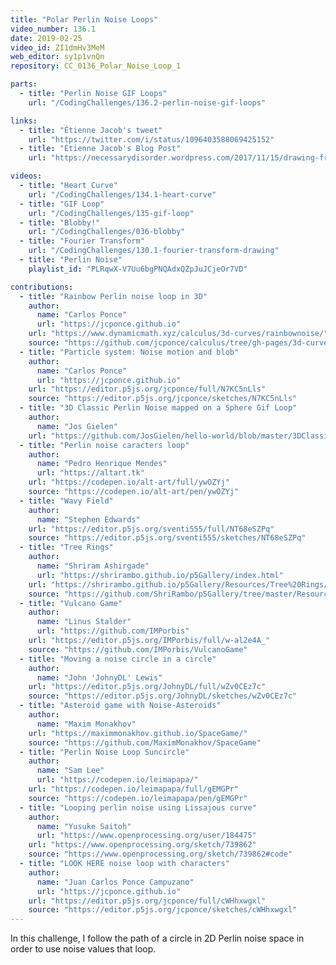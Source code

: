 ```yaml
---
title: "Polar Perlin Noise Loops"
video_number: 136.1
date: 2019-02-25
video_id: ZI1dmHv3MeM
web_editor: sy1p1vnQn
repository: CC_0136_Polar_Noise_Loop_1

parts:
  - title: "Perlin Noise GIF Loops"
    url: "/CodingChallenges/136.2-perlin-noise-gif-loops"

links:
  - title: "Étienne Jacob's tweet"
    url: "https://twitter.com/i/status/1096403588069425152"
  - title: "Étienne Jacob's Blog Post"
    url: "https://necessarydisorder.wordpress.com/2017/11/15/drawing-from-noise-and-then-making-animated-loopy-gifs-from-there/"

videos:
  - title: "Heart Curve"
    url: "/CodingChallenges/134.1-heart-curve"
  - title: "GIF Loop"
    url: "/CodingChallenges/135-gif-loop"
  - title: "Blobby!"
    url: "/CodingChallenges/036-blobby"
  - title: "Fourier Transform"
    url: "/CodingChallenges/130.1-fourier-transform-drawing"
  - title: "Perlin Noise"
    playlist_id: "PLRqwX-V7Uu6bgPNQAdxQZpJuJCjeOr7VD"

contributions:
  - title: "Rainbow Perlin noise loop in 3D"
    author:
      name: "Carlos Ponce"
      url: "https://jcponce.github.io"
    url: "https://www.dynamicmath.xyz/calculus/3d-curves/rainbownoise/"
    source: "https://github.com/jcponce/calculus/tree/gh-pages/3d-curves/rainbownoise"
  - title: "Particle system: Noise motion and blob"
    author:
      name: "Carlos Ponce"
      url: "https://jcponce.github.io"
    url: "https://editor.p5js.org/jcponce/full/N7KC5nLls"
    source: "https://editor.p5js.org/jcponce/sketches/N7KC5nLls"
  - title: "3D Classic Perlin Noise mapped on a Sphere Gif Loop"
    author:
      name: "Jos Gielen"
    url: "https://github.com/JosGielen/hello-world/blob/master/3DClassicPerlinNoise.gif"
  - title: "Perlin noise caracters loop"
    author:
      name: "Pedro Henrique Mendes"
      url: "https://altart.tk"
    url: "https://codepen.io/alt-art/full/ywOZYj"
    source: "https://codepen.io/alt-art/pen/ywOZYj"
  - title: "Wavy Field"
    author:
      name: "Stephen Edwards"
    url: "https://editor.p5js.org/sventi555/full/NT68eSZPq"
    source: "https://editor.p5js.org/sventi555/sketches/NT68eSZPq"
  - title: "Tree Rings"
    author:
      name: "Shriram Ashirgade"
      url: "https://shrirambo.github.io/p5Gallery/index.html"
    url: "https://shrirambo.github.io/p5Gallery/Resources/Tree%20Rings/blogpost.html"
    source: "https://github.com/ShriRambo/p5Gallery/tree/master/Resources/Tree%20Rings"
  - title: "Vulcano Game"
    author:
      name: "Linus Stalder"
      url: "https://github.com/IMPorbis"
    url: "https://editor.p5js.org/IMPorbis/full/w-al2e4A_"
    source: "https://github.com/IMPorbis/VulcanoGame"
  - title: "Moving a noise circle in a circle"
    author:
      name: "John 'JohnyDL' Lewis"
    url: "https://editor.p5js.org/JohnyDL/full/wZv0CEz7c"
    source: "https://editor.p5js.org/JohnyDL/sketches/wZv0CEz7c"
  - title: "Asteroid game with Noise-Asteroids"
    author:
      name: "Maxim Monakhov"
    url: "https://maximmonakhov.github.io/SpaceGame/"
    source: "https://github.com/MaximMonakhov/SpaceGame"
  - title: "Perlin Noise Loop Suncircle"
    author:
      name: "Sam Lee"
      url: "https://codepen.io/leimapapa/"
    url: "https://codepen.io/leimapapa/full/gEMGPr"
    source: "https://codepen.io/leimapapa/pen/gEMGPr"
  - title: "Looping perlin noise using Lissajous curve"
    author:
      name: "Yusuke Saitoh"
      url: "https://www.openprocessing.org/user/184475"
    url: "https://www.openprocessing.org/sketch/739862"
    source: "https://www.openprocessing.org/sketch/739862#code"
  - title: "LOOK HERE noise loop with characters"
    author:
      name: "Juan Carlos Ponce Campuzano"
      url: "https://jcponce.github.io"
    url: "https://editor.p5js.org/jcponce/full/cWHhxwgxl"
    source: "https://editor.p5js.org/jcponce/sketches/cWHhxwgxl"
---
```

In this challenge, I follow the path of a circle in 2D Perlin noise space in order to use noise values that loop.
